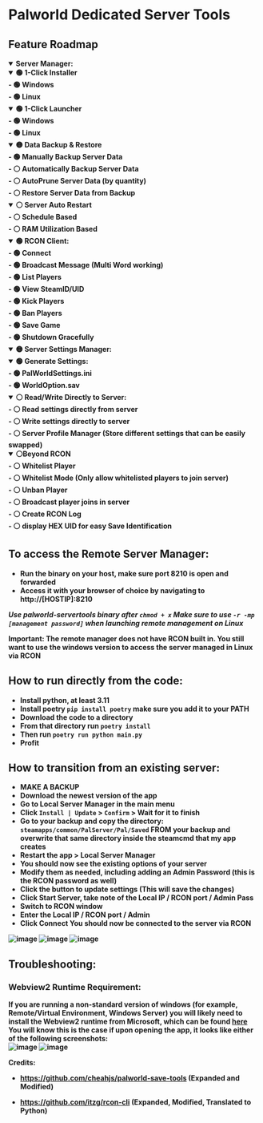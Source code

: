# Palworld Dedicated Server Tools

## Feature Roadmap
<details open>
  <summary><b>Server Manager:<b></summary>
<details open>
  <summary>🟢 1-Click Installer</summary>
- 🟢 Windows<br>
- 🟢 Linux  
</details>
<details open>
  <summary>🟢 1-Click Launcher</summary>
- 🟢 Windows<br>
- 🟢 Linux  
</details>
<details open>
  <summary>🟡 Data Backup & Restore</summary>
- 🟢 Manually Backup Server Data<br>
- ⚪ Automatically Backup Server Data<br>
- ⚪ AutoPrune Server Data (by quantity)<br>
- ⚪ Restore Server Data from Backup<br>
</details>
<details open>
  <summary>⚪ Server Auto Restart</summary>
- ⚪ Schedule Based<br>
- ⚪ RAM Utilization Based<br>
</details>
</details>

<details open>
  <summary>🟢 RCON Client:</summary>
- 🟢 Connect<br>
- 🟢 Broadcast Message (Multi Word working)<br>
- 🟢 List Players<br>
- 🟢 View SteamID/UID<br>
- 🟢 Kick Players<br>
- 🟢 Ban Players<br>
- 🟢 Save Game<br>
- 🟢 Shutdown Gracefully
</details>

<details open>
  <summary>🟡 Server Settings Manager:</summary>
  <details open>
    <summary>🟢 Generate Settings:</summary>
    - 🟢 PalWorldSettings.ini<br>
    - 🟢 WorldOption.sav
  </details>
  <details open>
    <summary>⚪ Read/Write Directly to Server:</summary>
  - ⚪ Read settings directly from server<br>
  - ⚪ Write settings directly to server<br>
  - ⚪ Server Profile Manager (Store different settings that can be easily swapped)
  </details>
</details>

<details open>
  <summary>⚪Beyond RCON</summary>
- ⚪ Whitelist Player<br>
- ⚪ Whitelist Mode (Only allow whitelisted players to join server)<br>
- ⚪ Unban Player<br>
- ⚪ Broadcast player joins in server<br>
- ⚪ Create RCON Log<br>
- ⚪ display HEX UID for easy Save Identification
</details>

## **To access the Remote Server Manager:**
- Run the binary on your host, make sure port 8210 is open and forwarded
- Access it with your browser of choice by navigating to http://[HOSTIP]:8210

_Use palworld-servertools binary after `chmod + x`_
_Make sure to use `-r -mp [management password]` when launching remote management on  Linux_

**Important:**
The remote manager does not have RCON built in. You still want to use the windows version to access the server managed in Linux via RCON

## How to run directly from the code:
- Install python, at least 3.11
- Install poetry `pip install poetry` make sure you add it to your PATH
- Download the code to a directory
- From that directory run `poetry install`
- Then run `poetry run python main.py`
- Profit

## How to transition from an existing server:
- **MAKE A BACKUP**
- Download the newest version of the app
- Go to Local Server Manager in the main menu
- Click `Install | Update` > `Confirm` > Wait for it to finish
- Go to your backup and copy the directory:
`steamapps/common/PalServer/Pal/Saved` **FROM** your backup and overwrite that same directory inside the steamcmd that my app creates
- Restart the app > Local Server Manager
- You should now see the existing options of your server
- Modify them as needed, including adding an Admin Password (this is the RCON password as well)
- Click the button to update settings (This will save the changes)
- Click Start Server, take note of the Local IP / RCON port / Admin Pass
- Switch to RCON window
- Enter the Local IP / RCON port / Admin
- Click Connect
You should now be connected to the server via RCON

![image](https://github.com/Lukium/palworld-servertools/assets/99280463/75f144d2-e3d7-413b-a357-c25e38488421)
![image](https://github.com/Lukium/palworld-servertools/assets/99280463/502ebcde-422b-444b-8574-d360b5e3c577)
![image](https://github.com/Lukium/palworld-servertools/assets/99280463/be2c08c7-6c8c-4324-97fc-30732157f893)

## Troubleshooting:
### Webview2 Runtime Requirement:
If you are running a non-standard version of windows (for example, Remote/Virtual Environment, Windows Server) you will likely need to install the Webview2 runtime from Microsoft, which can be found [here](https://developer.microsoft.com/en-us/microsoft-edge/webview2/?form=MA13LH#download)
You will know this is the case if upon opening the app, it looks like either of the following screenshots:<br>
![image](https://github.com/Lukium/palworld-servertools/assets/99280463/582eac35-40f5-4a17-abec-55da4389a356)
![image](https://github.com/Lukium/palworld-servertools/assets/99280463/2f0d585e-af54-4236-9426-7cf36fee7c90)



Credits:

- https://github.com/cheahjs/palworld-save-tools (Expanded and Modified)

- https://github.com/itzg/rcon-cli (Expanded, Modified, Translated to Python)

